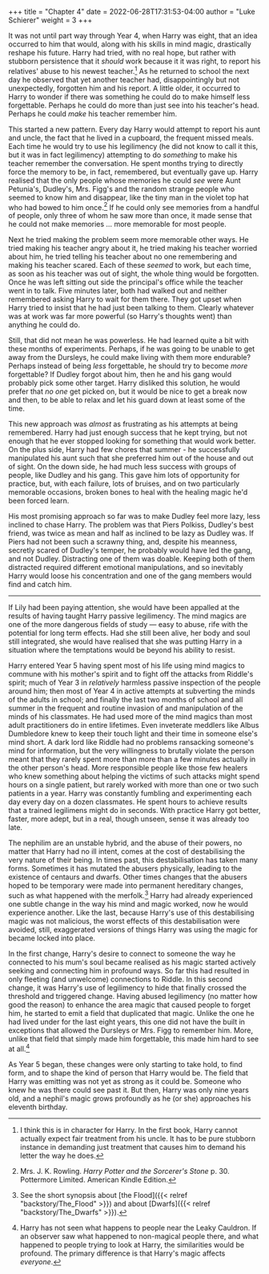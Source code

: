 +++
title = "Chapter 4"
date = 2022-06-28T17:31:53-04:00
author = "Luke Schierer"
weight = 3
+++

It was not until part way through Year 4, when Harry was eight, that an idea
occurred to him that would, along with his skills in mind magic, drastically
reshape his future.  Harry had tried, with no real hope, but rather with
stubborn persistence that it *should* work because it it was right, to report
his relatives' abuse to his newest teacher.[^210412-2] As he returned to school
the next day he observed that yet another teacher had, disappointingly but not
unexpectedly, forgotten him and his report.  A little older, it occurred to
Harry to wonder if there was something he could do to make himself less
forgettable.  Perhaps he could do more than just see into his teacher's head.
Perhaps he could *make* his teacher remember him.  

This started a new pattern.  Every day Harry would attempt to report his aunt
and uncle, the fact that he lived in a cupboard, the frequent missed meals.
Each time he would try to use his legilimency (he did not know to call it this,
but it was in fact legilimency) attempting to do *something* to make his
teacher remember the conversation.  He spent months trying to directly force
the memory to be, in fact, remembered, but eventually gave up.  Harry realised
that the only people whose memories he could *see* were Aunt Petunia's,
Dudley's, Mrs. Figg's and the random strange people who seemed to know him and
disappear, like the tiny man in the violet top hat who had bowed to him
once.[^210412-3] If he could only see memories from a handful of people, only
three of whom he saw more than once, it made sense that he could not make
memories … more memorable for most people.  

Next he tried making the problem seem more memorable other ways.  He tried
making his teacher angry about it, he tried making his teacher worried about
him, he tried telling his teacher about no one remembering and making his
teacher scared.  Each of these *seemed* to work, but each time, as soon as his
teacher was out of sight, the whole thing would be forgotten.  Once he was left
sitting out side the principal's office while the teacher went in to talk.
Five minutes later, both had walked out and neither remembered asking Harry to
wait for them there.  They got upset when Harry tried to insist that he had
just been talking to them.  Clearly whatever was at work was far more powerful
(so Harry's thoughts went) than anything he could do.  

Still, that did not mean he was powerless.  He had learned quite a bit with
these months of experiments.  Perhaps, if he was going to be unable to get away
from the Dursleys, he could make living with them more endurable?  Perhaps
instead of being *less* forgettable, he should try to become *more*
forgettable?  If Dudley forgot about him, then he and his gang would probably
pick some other target.  Harry disliked this solution, he would prefer that *no
one* get picked on, but it would be nice to get a break now and then, to be
able to relax and let his guard down at least some of the time. 

This new approach was *almost* as frustrating as his attempts at being
remembered.  Harry had just enough success that he kept trying, but not enough
that he ever stopped looking for something that would work better.  On the plus
side, Harry had few chores that summer - he successfully manipulated his aunt
such that she preferred him out of the house and out of sight.  On the down
side, he had much less success with groups of people, like Dudley and his gang.
This gave him lots of opportunity for practice, but, with each failure, lots of
bruises, and on two particularly memorable occasions, broken bones to heal with
the healing magic he'd been forced learn.  

His most promising approach so far was to make Dudley feel more lazy, less
inclined to chase Harry.  The problem was that Piers Polkiss, Dudley's best
friend, was twice as mean and half as inclined to be lazy as Dudley was.  If
Piers had not been such a scrawny thing, and, despite his meanness, secretly
scared of Dudley's temper, he probably would have led the gang, and not Dudley.
Distracting one of them was doable.  Keeping both of them distracted required
different emotional manipulations, and so inevitably Harry would loose his
concentration and one of the gang members would find and catch him.  

- - -

If Lily had been paying attention, she would have been appalled at the results
of having taught Harry passive legilimency.  The mind magics are one of the more
dangerous fields of study — easy to abuse, rife with the potential for long term
effects.  Had she still been alive, her body and soul still integrated, she
would have realised that she was putting Harry in a situation where the
temptations would be beyond his ability to resist.  

Harry entered Year 5 having spent most of his life using mind magics to commune
with his mother's spirit and to fight off the attacks from Riddle's spirit;
much of Year 3 in *relatively* harmless passive inspection of the people around
him; then most of Year 4 in active attempts at subverting the minds of the
adults in school; and finally the last two months of school and all summer in
the frequent and routine invasion of and manipulation of the minds of his
classmates.  He had used more of the mind magics than most adult practitioners
do in entire lifetimes.  Even inveterate meddlers like Albus Dumbledore knew to
keep their touch light and their time in someone else's mind short.  A dark lord
like Riddle had no problems ransacking someone's mind for information, but the
very willingness to brutally violate the person meant that they rarely spent
more than more than a few minutes actually in the other person's head.  More
responsible people like those few healers who knew something about helping the
victims of such attacks might spend hours on a single patient, but rarely worked
with more than one or two such patients in a year. Harry was constantly fumbling
and experimenting each day every day on a dozen classmates.  He spent hours to
achieve results that a trained legilimens might do in seconds.  With practice
Harry got better, faster, more adept, but in a real, though unseen, sense it was
already too late. 

The nephilim are an unstable hybrid, and the abuse of their powers, no matter
that Harry had no ill intent, comes at the cost of destabilising the very nature
of their being.  In times past, this destabilisation has taken many forms.
Sometimes it has mutated the abusers physically, leading to the existence of
centaurs and dwarfs.  Other times changes that the abusers hoped to be temporary
were made into permanent hereditary changes, such as what happened with the
merfolk.[^211219-2]  Harry had already experienced one subtle change in the way
his mind and magic worked, now he would experience another.  Like the last,
because Harry's use of this destabilising magic was not malicious, the worst
effects of this destabilisation were avoided, still, exaggerated versions of
things Harry was using the magic for became locked into place. 

In the first change, Harry's desire to connect to someone the way he connected
to his mum's soul became realised as his magic started actively seeking and
connecting him in profound ways.  So far this had resulted in only fleeting (and
unwelcome) connections to Riddle.  In this second change, it was Harry's use of
legilimency to hide that finally crossed the threshold and triggered change.
Having abused legilimency (no matter how good the reason) to enhance the area
magic that caused people to forget him, he started to emit a field that
duplicated that magic.  Unlike the one he had lived under for the last eight
years, this one did not have the built in exceptions that allowed the Dursleys
or Mrs. Figg to remember him.  More, unlike that field that simply made him
forgettable, this made him hard to see at all.[^210918-1]

As Year 5 began, these changes were only starting to take hold, to find form,
and to shape the kind of person that Harry would be.  The field that Harry was
emitting was not yet as strong as it could be.  Someone who knew he was there
could see past it. But then, Harry was only nine years old, and a nephil's
magic grows profoundly as he (or she) approaches his eleventh birthday. 

[^211219-2]: See the short synopsis about [the Flood]({{< relref "backstory/The_Flood" >}}) and
    about [Dwarfs]({{< relref "backstory/The_Dwarfs" >}}).

[^210918-1]: Harry has not seen what happens to people near the Leaky
    Cauldron.  If an observer saw what happened to non-magical people there, and
    what happened to people trying to look at Harry, the similarities would be
    profound.  The primary difference is that Harry's magic affects *everyone*. 

[^210412-2]: I think this is in character for Harry.  In the first book, Harry
    cannot actually expect fair treatment from his uncle.  It has to be pure
    stubborn instance in demanding just treatment that causes him to demand his
    letter the way he does.  

[^210412-3]: Mrs. J. K. Rowling. _Harry Potter and the Sorcerer's Stone_
    p. 30. Pottermore Limited. American Kindle Edition. 

[^210412-4]: This is not intended as Lily Potter bashing.  Lily was a good
    parent, but Harry was too young to remember her when she was alive.  His
    experience of her is of a highly distracted dis-embodied soul who is so
    caught up in spiritual warfare that she barely has time for him.  It is not
    that dis-embodied Lily loves Harry any less, it is that *time* is a function
    of the material world that Lily is disconnected from by virtue of being 1)
    dead and 2) actively trying to preserve her son's autonomy despite both her
    own and Riddle's foreign presence.  
